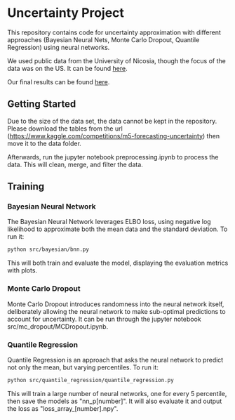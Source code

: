 # Uncertainty Project

This repository contains code for uncertainty approximation with different approaches (Bayesian Neural Nets, Monte Carlo Dropout, Quantile Regression) using neural networks.

We used public data from the University of Nicosia, though the focus of the data was on the US. It can be found [here](https://www.kaggle.com/competitions/m5-forecasting-uncertainty).

Our final results can be found [here](https://github.com/DerrickhSun/Uncertainty-Project/blob/main/Report.pdf).

## Getting Started

Due to the size of the data set, the data cannot be kept in the repository. Please download the tables from the url (https://www.kaggle.com/competitions/m5-forecasting-uncertainty) then move it to the data folder.

Afterwards, run the jupyter notebook preprocessing.ipynb to process the data. This will clean, merge, and filter the data.

## Training

### Bayesian Neural Network
The Bayesian Neural Network leverages ELBO loss, using negative log likelihood to approximate both the mean data and the standard deviation. To run it:
```bash
python src/bayesian/bnn.py
```
This will both train and evaluate the model, displaying the evaluation metrics with plots.

### Monte Carlo Dropout
Monte Carlo Dropout introduces randomness into the neural network itself, deliberately allowing the neural network to make sub-optimal predictions to account for uncertainty. It can be run through the jupyter notebook src/mc_dropout/MCDropout.ipynb.

### Quantile Regression
Quantile Regression is an approach that asks the neural network to predict not only the mean, but varying percentiles. To run it:
```bash
python src/quantile_regression/quantile_regression.py
```
This will train a large number of neural networks, one for every 5 percentile, then save the models as "nn_p[number]". It will also evaluate it and output the loss as "loss_array_[number].npy".
